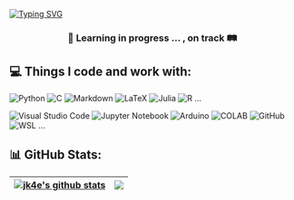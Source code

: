 <a href="https://git.io/typing-svg"><img src="https://readme-typing-svg.demolab.com?font=Fira+Code&size=30&pause=1000&color=CF13F7&background=8DFF7A00&repeat=false&width=1000&lines=%F0%9F%91%8B+Hi%2C+welcome+to+my+GitHub+profile!;Nice+to+meet+you!+%F0%9F%9A%80;jk4e+--%3E+ML%2C+Python%2C+Open+Source+and+more+...++%F0%9F%94%A5" alt="Typing SVG" /></a>

<h3 align="center">🚧 Learning in progress ... , on track 🛤</h3>

## 💻 Things I code and work with:

![Python](https://img.shields.io/badge/python-3670A0?style=for-the-badge&logo=python&logoColor=ffdd54) ![C](https://img.shields.io/badge/c-%2300599C.svg?style=for-the-badge&logo=c&logoColor=white) ![Markdown](https://img.shields.io/badge/markdown-%23000000.svg?style=for-the-badge&logo=markdown&logoColor=white) ![LaTeX](https://img.shields.io/badge/latex-%23008080.svg?style=for-the-badge&logo=latex&logoColor=white) ![Julia](https://img.shields.io/badge/-Julia-9558B2?style=for-the-badge&logo=julia&logoColor=white) ![R](https://img.shields.io/badge/r-%23276DC3.svg?style=for-the-badge&logo=r&logoColor=white) ...

![Visual Studio Code](https://img.shields.io/badge/Visual%20Studio%20Code-0078d7.svg?style=for-the-badge&logo=visual-studio-code&logoColor=white) ![Jupyter Notebook](https://img.shields.io/badge/jupyter-%23FA0F00.svg?style=for-the-badge&logo=jupyter&logoColor=white) ![Arduino](https://img.shields.io/badge/-Arduino-00979D?style=for-the-badge&logo=Arduino&logoColor=white) ![COLAB](https://img.shields.io/badge/Colab-F9AB00?style=for-the-badge&logo=googlecolab&color=525252) ![GitHub](https://img.shields.io/badge/GitHub-100000?style=for-the-badge&logo=github&logoColor=white) ![WSL](https://img.shields.io/badge/WSL-0a97f5?style=for-the-badge&logo=linux&logoColor=white) ...

## 📊 GitHub Stats:

| <a href="https://github.com/jk4e/github-readme-stats"><img align="center" src="https://github-readme-stats.vercel.app/api?username=jk4e&show_icons=true&include_all_commits=true&theme=dark&locale=en&hide_border=true" alt="jk4e's github stats" /></a> | <a href="https://github.com/jk4e/github-readme-stats"><img align="center" src="https://github-readme-stats.vercel.app/api/top-langs/?username=jk4e&layout=compact&theme=dark&locale=en&hide_border=true" /></a> |
| ------------- | ------------- |



<!--
Info of Profile:
- Complete list of all GitHub Profile Badges and Achievements: https://github.com/github-profile-achievements/english
- GitHub Profile Achievements: https://github.com/Schweinepriester/github-profile-achievements
- Awesome GitHub Profile README: https://github.com/abhisheknaiidu/awesome-github-profile-readme

Info for this README:
- GitHub Readme Stats: https://github.com/anuraghazra/github-readme-stats
- Markdown Badges: https://github.com/Ileriayo/markdown-badges
- Awesome Badges: https://github.com/Envoy-VC/awesome-badges

 -->
 
<!--

[![Typing SVG](https://readme-typing-svg.demolab.com?font=Fira+Code&pause=1000&color=CF13F7&multiline=true&repeat=false&random=false&width=435&lines=Hi+%F0%9F%91%8B%2C+welcome+to+my+Github!+)](https://git.io/typing-svg)  
[![Typing SVG](https://readme-typing-svg.demolab.com?font=Fira+Code&pause=1000&color=F7F51A&multiline=true&repeat=false&random=false&width=435&lines=Nice+to+meet+you!)](https://git.io/typing-svg)  
[![Typing SVG](https://readme-typing-svg.demolab.com?font=Fira+Code&pause=3000&random=true&width=435&lines=Currently+doing+a+lot+of+%F0%9F%90%8D+coding)](https://git.io/typing-svg)


<h3 align="left">Current Languages and Tools:</h3>
<p align="left"> <a href="https://www.python.org" target="_blank" rel="noreferrer"> <img src="https://raw.githubusercontent.com/devicons/devicon/master/icons/python/python-original.svg" alt="python" width="40" height="40"/> </a> </p>

# <img align="right" src="https://visitor-badge.laobi.icu/badge?page_id=jk4e.jk4e">

### 😂 Dev Meme (not mine, but I feel it)
<img src="https://github.com/jk4e/jk4e/assets/116908874/a4ff969e-08b1-4351-8699-a6159f2eaedf" alt="meme" width="400"/>

[memesAndJokesAboutEverythingProgrammingAndCS](https://www.reddit.com/r/ProgrammerHumor/) (I can highly recommend it for a smile)

 -->
 
<!-- Proudly created with GPRM ( https://gprm.itsvg.in ) -->

<!-- 
### ✍️ Random Dev Quote
![](https://quotes-github-readme.vercel.app/api?type=horizontal&theme=radical)

### 😂 Random Dev Meme
<img src='https://randommeme-five.vercel.app/' style="height: 400px;"/>

 -->

<!-- Proudly created with GPRM ( https://gprm.itsvg.in ) -->


<!--
**jk4e/jk4e** is a ✨ _special_ ✨ repository because its `README.md` (this file) appears on your GitHub profile.

### Hi there 👋

Here are some ideas to get you started:

- 🔭 I’m currently working on ...
- 🌱 I’m currently learning ...
- 👯 I’m looking to collaborate on ...
- 🤔 I’m looking for help with ...
- 💬 Ask me about ...
- 📫 How to reach me: ...
- 😄 Pronouns: ...
- ⚡ Fun fact: ...
-->
